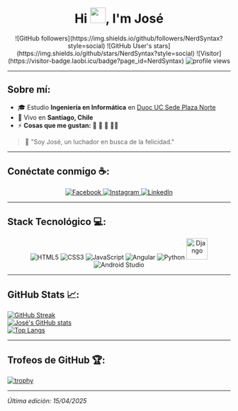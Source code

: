 <h1 align="center">Hi <img src="https://media.giphy.com/media/hvRJCLFzcasrR4ia7z/giphy.gif" width="35">, I'm José</h1>

<div align="center">
  ![GitHub followers](https://img.shields.io/github/followers/NerdSyntax?style=social)
  ![GitHub User's stars](https://img.shields.io/github/stars/NerdSyntax?style=social)
  ![Visitor](https://visitor-badge.laobi.icu/badge?page_id=NerdSyntax)
  <img src="https://komarev.com/ghpvc/?username=NerdSyntax" alt="profile views" />
</div>

---

## Sobre mí:

- 🎓 Estudio **Ingeniería en Informática** en [Duoc UC Sede Plaza Norte](https://www.duoc.cl/sedes/plaza-norte/)
- 🏡 Vivo en **Santiago, Chile**
- ⚡ **Cosas que me gustan:** 🍕 🎥 🥊 🚴‍♂️

> 💬 "Soy José, un luchador en busca de la felicidad."

---

## Conéctate conmigo ☕:

<div align="center">
  <a href="https://facebook.com/" target="_blank">
    <img src="https://img.icons8.com/fluency/48/facebook-new.png" title="Facebook"/>
  </a>
  <a href="https://www.instagram.com/" target="_blank">
    <img src="https://img.icons8.com/fluency/48/instagram-new.png" title="Instagram"/>
  </a>
  <a href="https://www.linkedin.com/" target="_blank">
    <img src="https://img.icons8.com/fluency/48/linkedin.png" title="LinkedIn"/>
  </a>
</div>

---

## Stack Tecnológico 💻:

<div align="center">
  <img src="https://img.icons8.com/color/48/html-5--v1.png" title="HTML5"/> 
  <img src="https://img.icons8.com/color/48/css3.png" title="CSS3"/> 
  <img src="https://img.icons8.com/color/48/javascript--v1.png" title="JavaScript"/> 
  <img src="https://img.icons8.com/color/48/angularjs.png" title="Angular"/> 
  <img src="https://img.icons8.com/color/48/python--v1.png" title="Python"/>
  <!-- Imagen alternativa para Django -->
  <img src="https://static.djangoproject.com/img/logos/django-logo-positive.png" title="Django" width="48" height="48"/>
  <img src="https://img.icons8.com/color/48/android-studio--v2.png" title="Android Studio"/> 
</div>

---

## GitHub Stats 📈:

  [![GitHub Streak](https://github-readme-streak-stats.herokuapp.com?user=NerdSyntax&theme=algolia)](https://git.io/streak-stats)  
  [![José's GitHub stats](https://github-readme-stats.vercel.app/api?username=NerdSyntax&theme=algolia)](https://github.com/NerdSyntax/github-readme-stats)  
  [![Top Langs](https://github-readme-stats.vercel.app/api/top-langs/?username=NerdSyntax&layout=compact&theme=algolia)](https://github.com/NerdSyntax/github-readme-stats)


---

## Trofeos de GitHub 🏆:


  [![trophy](https://github-profile-trophy.vercel.app/?username=NerdSyntax&theme=algolia)](https://github.com/NerdSyntax/github-profile-trophy)

---

*Última edición: 15/04/2025*

